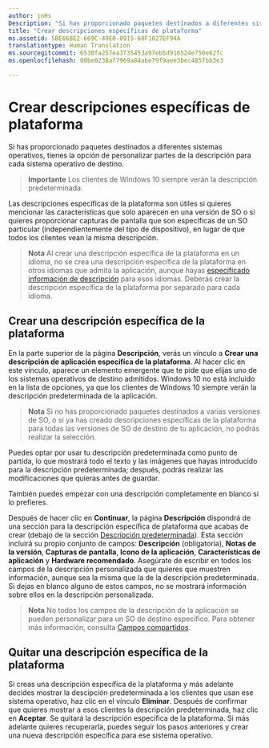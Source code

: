 ```yaml
---
author: jnHs
Description: "Si has proporcionado paquetes destinados a diferentes sistemas operativos, tienes la opción de personalizar partes de la descripción para cada sistema operativo de destino."
title: "Crear descripciones específicas de plataforma"
ms.assetid: 5BE66BE2-669C-49E0-8915-60F1027EF94A
translationtype: Human Translation
ms.sourcegitcommit: 6530fa257ea3735453a97eb5d916524e750e62fc
ms.openlocfilehash: 00be0238af7969a84abe79f9aee3bec485fbb3e3

---
```


# Crear descripciones específicas de plataforma


Si has proporcionado paquetes destinados a diferentes sistemas operativos, tienes la opción de personalizar partes de la descripción para cada sistema operativo de destino.

> **Importante**  Los clientes de Windows 10 siempre verán la descripción predeterminada.

Las descripciones específicas de la plataforma son útiles si quieres mencionar las características que solo aparecen en una versión de SO o si quieres proporcionar capturas de pantalla que son específicas de un SO particular (independientemente del tipo de dispositivo), en lugar de que todos los clientes vean la misma descripción.

> **Nota**  Al crear una descripción específica de la plataforma en un idioma, no se crea una descripción específica de la plataforma en otros idiomas que admita la aplicación, aunque hayas [especificado información de descripción](create-app-descriptions.md) para esos idiomas. Deberás crear la descripción específica de la plataforma por separado para cada idioma.

## Crear una descripción específica de la plataforma


En la parte superior de la página **Descripción**, verás un vínculo a **Crear una descripción de aplicación específica de la plataforma**. Al hacer clic en este vínculo, aparece un elemento emergente que te pide que elijas uno de los sistemas operativos de destino admitidos. Windows 10 no está incluido en la lista de opciones, ya que los clientes de Windows 10 siempre verán la descripción predeterminada de la aplicación.

> **Nota**  Si no has proporcionado paquetes destinados a varias versiones de SO, o si ya has creado descripciones específicas de la plataforma para todas las versiones de SO de destino de tu aplicación, no podrás realizar la selección.

Puedes optar por usar tu descripción predeterminada como punto de partida, lo que mostrará todo el texto y las imágenes que hayas introducido para la descripción predeterminada; después, podrás realizar las modificaciones que quieras antes de guardar.

También puedes empezar con una descripción completamente en blanco si lo prefieres.

Después de hacer clic en **Continuar**, la página **Descripción** dispondrá de una sección para la descripción específica de plataforma que acabas de crear (debajo de la sección [Descripción predeterminada](create-app-descriptions.md#default-description-fields)). Esta sección incluirá su propio conjunto de campos: **Descripción** (obligatoria), **Notas de la versión**, **Capturas de pantalla**, **Icono de la aplicación**, **Características de aplicación** y **Hardware recomendado**. Asegúrate de escribir en todos los campos de la descripción personalizada que quieres que muestren información, aunque sea la misma que la de la descripción predeterminada. Si dejas en blanco alguno de estos campos, no se mostrará información sobre ellos en la descripción personalizada.

> **Nota**  No todos los campos de la descripción de la aplicación se pueden personalizar para un SO de destino específico. Para obtener más información, consulta [Campos compartidos](create-app-descriptions.md#shared-fields).

## Quitar una descripción específica de la plataforma


Si creas una descripción específica de la plataforma y más adelante decides mostrar la descipción predeterminada a los clientes que usan ese sistema operativo, haz clic en el vínculo **Eliminar**. Después de confirmar que quieres mostrar a esos clientes la descripción predeterminada, haz clic en **Aceptar**. Se quitará la descripción específica de la plataforma. Si más adelante quieres recuperarla, puedes seguir los pasos anteriores y crear una nueva descripción específica para ese sistema operativo.

 

 







<!--HONumber=Jun16_HO4-->


